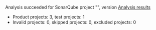 Analysis succeeded for SonarQube project "", version  [Analysis results](https://sonarcloud.io/dashboard/index/customerreviewmodule)
- Product projects: 3, test projects: 1
- Invalid projects: 0, skipped projects: 0, excluded projects: 0
